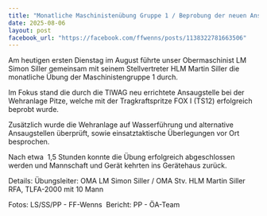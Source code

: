 ```yaml
---
title: "Monatliche Maschinistenübung Gruppe 1 / Beprobung der neuen Ansaugstelle bei der Wehranlage Pitze"
date: 2025-08-06
layout: post
facebook_url: "https://facebook.com/ffwenns/posts/1138322781663506"
---
```


Am heutigen ersten Dienstag im August führte unser Obermaschinist LM Simon Siller gemeinsam mit seinem Stellvertreter HLM Martin Siller die monatliche Übung der Maschinistengruppe 1 durch.

Im Fokus stand die durch die TIWAG neu errichtete Ansaugstelle bei der Wehranlage Pitze, welche mit der Tragkraftspritze FOX I (TS12) erfolgreich beprobt wurde.

Zusätzlich wurde die Wehranlage auf Wasserführung und alternative Ansaugstellen überprüft, sowie einsatztaktische Überlegungen vor Ort besprochen. 

Nach etwa ️ 1,5 Stunden konnte die Übung erfolgreich abgeschlossen werden und Mannschaft und Gerät kehrten ins Gerätehaus zurück.

Details:
 Übungsleiter: OMA LM Simon Siller / OMA Stv. HLM Martin Siller
 RFA, TLFA-2000 mit 10 Mann

 Fotos: LS/SS/PP - FF-Wenns
️ Bericht: PP - ÖA-Team